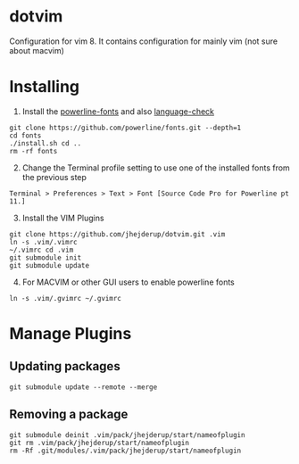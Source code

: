 # dotvim

Configuration for vim 8. It contains configuration for mainly vim (not
sure about macvim)

# Installing

1. Install the [powerline-fonts](https://github.com/powerline/fonts) and also
   [language-check](https://pypi.python.org/pypi/language-check)

```
git clone https://github.com/powerline/fonts.git --depth=1
cd fonts
./install.sh cd ..
rm -rf fonts
```

2. Change the Terminal profile setting to use one of the installed fonts from
   the previous step
```
Terminal > Preferences > Text > Font [Source Code Pro for Powerline pt 11.]
```

3. Install the VIM Plugins

```
git clone https://github.com/jhejderup/dotvim.git .vim
ln -s .vim/.vimrc
~/.vimrc cd .vim
git submodule init
git submodule update
```

4. For MACVIM or other GUI users to enable powerline fonts

```
ln -s .vim/.gvimrc ~/.gvimrc
```
# Manage Plugins

## Updating packages

```
git submodule update --remote --merge
```

## Removing a package

```
git submodule deinit .vim/pack/jhejderup/start/nameofplugin
git rm .vim/pack/jhejderup/start/nameofplugin
rm -Rf .git/modules/.vim/pack/jhejderup/start/nameofplugin
```
